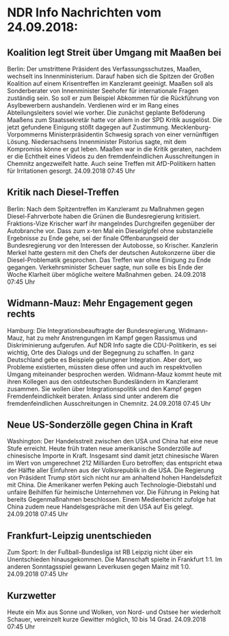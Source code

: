 # NDR Info Nachrichten vom 24.09.2018:


## Koalition legt Streit über Umgang mit Maaßen bei
Berlin: Der umstrittene Präsident des Verfassungsschutzes, Maaßen, wechselt ins Innenministerium. Darauf haben sich die Spitzen der Großen Koalition auf einem Krisentreffen im Kanzleramt geeinigt. Maaßen soll als Sonderberater von Innenminister Seehofer für internationale Fragen zuständig sein. So soll er zum Beispiel Abkommen für die Rückführung von Asylbewerbern aushandeln. Verdienen wird er im Rang eines Abteilungsleiters soviel wie vorher. Die zunächst geplante Beföderung Maaßens zum Staatssekretär hatte vor allem in der SPD Kritik ausgelöst. Die jetzt gefundene Einigung stößt dagegen auf Zustimmung. Mecklenburg-Vorpommerns Ministerpräsidentin Schwesig sprach von einer vernünftigen Lösung. Niedersachsens Innenminister Pistorius sagte, mit dem Kompromiss könne er gut leben. Maaßen war in die Kritik geraten, nachdem er die Echtheit eines Videos zu den fremdenfeindlichen Ausschreitungen in Chemnitz angezweifelt hatte. Auch seine Treffen mit AfD-Politikern hatten für Irritationen gesorgt. 24.09.2018 07:45 Uhr 

## Kritik nach Diesel-Treffen
Berlin: Nach dem Spitzentreffen im Kanzleramt zu Maßnahmen gegen Diesel-Fahrverbote haben die Grünen die Bundesregierung kritisiert. Fraktions-Vize Krischer warf ihr mangelndes Durchgreifen gegenüber der Autobranche vor. Dass zum x-ten Mal ein Dieselgipfel ohne substanzielle Ergebnisse zu Ende gehe, sei der finale Offenbarungseid der Bundesregierung vor den Interessen der Autobosse, so Krischer. Kanzlerin Merkel hatte gestern mit den Chefs der deutschen Autokonzerne über die Diesel-Problematik gesprochen. Das Treffen war ohne Einigung zu Ende gegangen. Verkehrsminister Scheuer sagte, nun solle es bis Ende der Woche Klarheit über mögliche weitere Maßnahmen geben. 24.09.2018 07:45 Uhr 

## Widmann-Mauz: Mehr Engagement gegen rechts
Hamburg: Die Integrationsbeauftragte der Bundesregierung, Widmann-Mauz, hat zu mehr Anstrengungen im Kampf gegen Rassismus und Diskriminierung aufgerufen. Auf NDR Info sagte die CDU-Politikerin, es sei wichtig, Orte des Dialogs und der Begegnung zu schaffen. In ganz Deutschland gebe es Beispiele gelungener Integration. Aber dort, wo Probleme existierten, müssten diese offen und auch im respektvollen Umgang miteinander besprochen werden. Widmann-Mauz kommt heute mit ihren Kollegen aus den ostdeutschen Bundesländern im Kanzleramt zusammen. Sie wollen über Integrationspolitik und den Kampf gegen Fremdenfeindlichkeit beraten. Anlass sind unter anderem die fremdenfeindlichen Ausschreitungen in Chemnitz. 24.09.2018 07:45 Uhr 

## Neue US-Sonderzölle gegen China in Kraft
Washington:	Der Handelsstreit zwischen den USA und China hat eine neue Stufe erreicht. Heute früh traten neue amerikanische Sonderzölle auf chinesische Importe in Kraft. Insgesamt sind damit jetzt chinesische Waren im Wert von umgerechnet 212 Milliarden Euro betroffen; das entspricht etwa der Hälfte aller Einfuhren aus der Volksrepublik in die USA. Die Regierung von Präsident Trump stört sich nicht nur am anhaltend hohen Handelsdefizit mit China. Die Amerikaner werfen Peking auch Technologie-Diebstahl und unfaire Beihilfen für heimische Unternehmen vor. Die Führung in Peking hat bereits Gegenmaßnahmen beschlossen. Einem Medienbericht zufolge hat China zudem neue Handelsgespräche mit den USA auf Eis gelegt. 24.09.2018 07:45 Uhr 

## Frankfurt-Leipzig unentschieden
Zum Sport: In der Fußball-Bundesliga ist RB Leipzig nicht über ein Unentschieden hinausgekommen. Die Mannschaft spielte in Frankfurt 1:1. Im anderen Sonntagsspiel gewann Leverkusen gegen Mainz mit 1:0. 24.09.2018 07:45 Uhr 

## Kurzwetter
Heute ein Mix aus Sonne und Wolken, von Nord- und Ostsee her wiederholt Schauer, vereinzelt kurze Gewitter möglich, 10 bis 14 Grad. 24.09.2018 07:45 Uhr 
